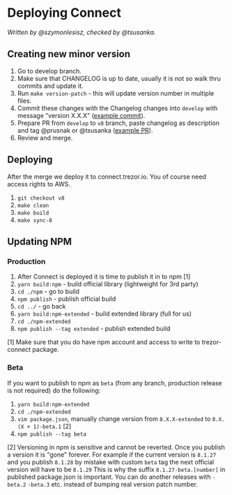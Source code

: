 # Deploying Connect

_Written by @szymonlesisz, checked by @tsusanka._


## Creating new minor version

1. Go to develop branch.
1. Make sure that CHANGELOG is up to date, usually it is not so walk thru commits and update it.
1. Run `make version-patch` - this will update version number in multiple files.
1. Commit these changes with the Changelog changes into `develop` with message "version X.X.X" ([example commit](https://github.com/trezor/connect/commit/d28e506524bc666757715294f7d030ea1a1d6eef)).
1. Prepare PR from `develop` to `v8` branch, paste changelog as description and tag @prusnak or @tsusanka ([example PR](https://github.com/trezor/connect/pull/812)).
1. Review and merge.


## Deploying
After the merge we deploy it to connect.trezor.io. You of course need access rights to AWS.

1. `git checkout v8`
1. `make clean`
1. `make build`
1. `make sync-8`


## Updating NPM

### Production

1. After Connect is deployed it is time to publish it in to npm [1]
1. `yarn build:npm` - build official library (lightweight for 3rd party)
1. `cd ./npm` - go to build
1. `npm publish` - publish official build
1. `cd ../` - go back
1. `yarn build:npm-extended` - build extended library (full for us)
1. `cd ./npm-extended`
1. `npm publish --tag extended` - publish extended build

[1] Make sure that you do have npm account and access to write to trezor-connect package.

### Beta

If you want to publish to npm as `beta` (from any branch, production release is not required) do the following:

1. `yarn build:npm-extended`
1. `cd ./npm-extended`
1. `vim package.json`, manually change version from `8.X.X-extended` to `8.X.(X + 1)-beta.1` [2]
1. `npm publish --tag beta`

[2] Versioning in npm is sensitive and cannot be reverted. Once you publish a version it is "gone" forever.
For example if the current version is `8.1.27` and you publish `8.1.28` by mistake with custom `beta` tag the next official version will have to be `8.1.29`
This is why the suffix `8.1.27-beta.[number]` in published package.json is important. You can do another releases with `-beta.2` `-beta.3` etc. instead of bumping real version patch number.
